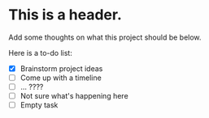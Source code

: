# This is a header.

Add some thoughts on what this project should be below.

Here is a to-do list:
- [x] Brainstorm project ideas
- [ ] Come up with a timeline
- [ ] ... ????
- [ ] Not sure what's happening here
- [ ] Empty task
